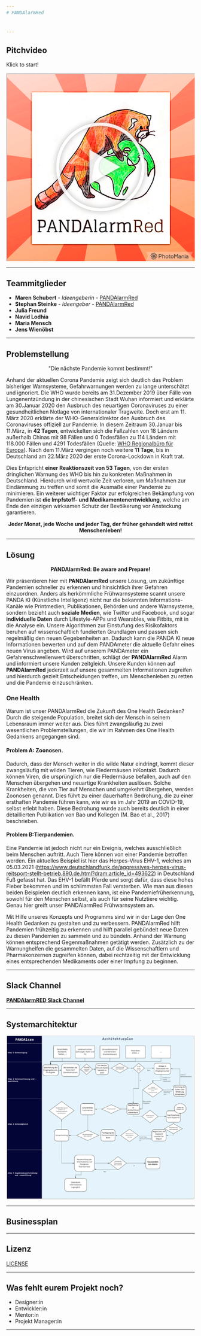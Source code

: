 ```yaml
---
# PANDAlarmRed


---
```

## Pitchvideo
Klick to start!

[![Was ist ein Hackathon](https://github.com/ChallengeOneHealth/TEAM2/blob/main/pandalarmredVideoStart.png)](https://challengeonehealth.com/wp-content/uploads/2021/02/was_ist_ein_hackaton.mp4)

---
## Teammitglieder

* **Maren Schubert** - *Ideengeberin* - [PANDAlarmRed](https://github.com/ChallengeOneHealth/TEAM2)
* **Stephan Steinke** - *Ideengeber* - [PANDAlarmRed](https://github.com/ChallengeOneHealth/TEAM2)
* **Julia Freund**
* **Navid Lodhia**
* **Maria Mensch**
* **Jens Wienöbst**

---
## Problemstellung 


<p align="center">"Die nächste Pandemie kommt bestimmt!"

Anhand der aktuellen Corona Pandemie zeigt sich deutlich das Problem bisheriger Warnsysteme, Gefahrwarnungen werden zu lange unterschätzt und ignoriert.
Die WHO wurde bereits am 31.Dezember 2019 über Fälle von Lungenentzündung in der chinesischen Stadt Wuhan informiert und erklärte am 30.Januar 2020 den Ausbruch des neuartigen Coronaviruses zu einer gesundheitlichen Notlage von internationaler Tragweite. Doch erst am 11. März 2020 erklärte der WHO-Generaldirektor den Ausbruch des Coronaviruses offiziell zur Pandemie. In diesem Zeitraum 30.Januar bis 11.März, in **42 Tagen**, entwickelten sich die Fallzahlen von 18 Ländern außerhalb Chinas mit 98 Fällen und 0 Todesfällen zu 114 Ländern mit 118.000 Fällen und 4291 Todesfällen (Quelle: [WHO Regionalbüro für Europa](https://www.euro.who.int/de/health-topics/health-emergencies/coronavirus-covid-19/novel-coronavirus-2019-ncov)). Nach dem 11.März vergingen noch weitere **11 Tage**, bis in Deutschland am 22.März 2020 der erste Corona-Lockdown in Kraft trat.

Dies Entspricht **einer Reaktionszeit von 53 Tagen**, von der ersten dringlichen Warnung des WHO bis hin zu konkreten Maßnahmen in Deutschland. Hierdurch wird wertvolle Zeit verloren, um Maßnahmen zur Eindämmung zu treffen und somit die Ausmaße einer Pandemie zu minimieren.
Ein weiterer wichtiger Faktor zur erfolgreichen Bekämpfung von Pandemien ist **die Impfstoff- und Medikamentenentwicklung**, welche am Ende den einzigen wirksamen Schutz der Bevölkerung vor Ansteckung garantieren. 


**<p align="center"> Jeder Monat, jede Woche und jeder Tag, der früher gehandelt wird rettet Menschenleben!</p>**


---
## Lösung 

**<p align="center"> PANDAlarmRed: Be aware and Prepare!</p>**

Wir präsentieren hier mit **PANDAlarmRed** unsere Lösung, um zukünftige Pandemien schneller zu erkennen und hinsichtlich ihrer Gefahren einzuordnen.
Anders als herkömmliche Frühwarnsysteme scannt unsere PANDA KI (Künstliche Intelligenz) nicht nur die bekannten Informations-Kanäle wie Printmedien, Publikationen, Behörden und andere Warnsysteme, sondern bezieht auch **soziale Medien**, wie Twitter und Facebook, und sogar **individuelle Daten** durch Lifestyle-APPs und Wearables, wie Fitbits, mit in die Analyse ein.
Unsere Algorithmen zur Einstufung des Risikofaktors beruhen auf wissenschaftlich fundierten Grundlagen und passen sich regelmäßig den neuen Gegebenheiten an. Dadurch kann die PANDA KI neue Informationen bewerten und auf dem PANDAmeter die aktuelle Gefahr eines neuen Virus angeben. Wird auf unserem PANDAmeter ein Gefahrenschwellenwert überschritten, schlägt der **PANDAlarmRed** Alarm und informiert unsere Kunden zeitgleich. Unsere Kunden können auf **PANDAlarmRed** jederzeit auf unsere gesammelten Informationen zugreifen und hierdurch gezielt Entscheidungen treffen, um Menschenleben zu retten und die Pandemie einzuschränken.

### One Health

Warum ist unser PANDAlarmRed die Zukunft des One Health Gedanken? Durch die steigende Population, breitet sich der Mensch in seinem Lebensraum immer weiter aus. Dies führt zwangsläufig zu zwei wesentlichen Problemstellungen, die wir im Rahmen des One Health Gedankens angegangen sind.

#### Problem A: Zoonosen. 

Dadurch, dass der Mensch weiter in die wilde Natur eindringt, kommt dieser zwangsläufig mit wilden Tieren, wie Fledermäusen inKontakt. Dadurch können Viren, die ursprünglich nur die Fledermäuse befallen, auch auf den Menschen übergehen und neuartige Krankheiten auslösen. Solche Krankheiten, die von Tier auf Menschen und umgekehrt übergehen, werden Zoonosen genannt. Dies führt zu einer dauerhaften Bedrohung, die zu einer ersthaften Pandemie führen kann, wie wir es im Jahr 2019 an COVID-19, selbst erlebt haben. Diese Bedrohung wurde auch bereits deutlich in einer detaillierten Publikation von Bao und Kollegen (M. Bao et al., 2017) beschrieben. 

#### Problem B:Tierpandemien. 

Eine Pandemie ist jedoch nicht nur ein Ereignis, welches ausschließlich beim Menschen auftritt. Auch Tiere können von einer Pandemie betroffen werden. Ein aktuelles Beispiel ist hier das Herpes-Virus EHV-1, welches am 05.03.2021 (https://www.deutschlandfunk.de/aggressives-herpes-virus-reitsport-stellt-betrieb.890.de.html?dram:article_id=493622) in Deutschland Fuß gefasst hat. Das EHV-1 befällt Pferde und sorgt dafür, dass diese hohes Fieber bekommen und im schlimmsten Fall versterben. Wie man aus diesen beiden Beispielen deutlich erkennen kann, ist eine Pandemiefrüherkennung, sowohl für den Menschen selbst, als auch für seine Nutztiere wichtig. Genau hier greift unser PANDAlarmRed Frühwarnsystem an. 

Mit Hilfe unseres Konzepts und Programms sind wir in der Lage den One Health Gedanken zu gestalten und zu verbessern. PANDAlarmRed hilft Pandemien frühzeitig zu erkennen und hilft parallel gebündelt neue Daten zu diesen Pandemien zu sammeln und zu bündeln. Anhand der Warnung können entsprechend Gegenmaßnahmen getätigt werden. Zusätzlich zu der Warnunghelfen die gesammelten Daten, auf die Wissenschaftlern und Pharmakonzernen zugreifen können, dabei rechtzeitig mit der Entwicklung eines entsprechenden Medikaments oder einer Impfung zu beginnen.

---
## Slack Channel

[**PANDAlarmRED Slack Channel**](https://app.slack.com/client/T01PDPEN4PL/C01QUGLKE3X/details/info)

---
## Systemarchitektur

![Systemarchitektur](https://github.com/ChallengeOneHealth/TEAM2/blob/main/pandalarm-system.png)

---
## Businessplan

---
## Lizenz

[LICENSE](https://github.com/ChallengeOneHealth/TEAM2/blob/main/LICENSE)

---
## Was fehlt eurem Projekt noch?
* Designer:in
* Entwickler:in
* Mentor:in
* Projekt Manager:in

---
